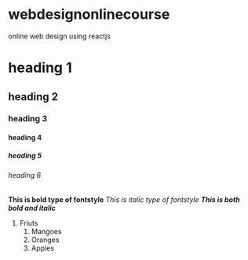 # webdesignonlinecourse
online web design using reactjs
# heading 1
## heading 2
### heading 3
#### heading 4
##### heading 5
###### heading 6
**This is bold type of fontstyle**
*This is italic type of fontstyle*
***This is both bold and italic***

1. Friuts
     1. Mangoes
     2. Oranges
     3. Apples
